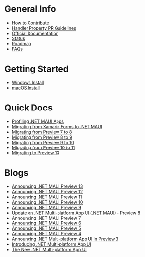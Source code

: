 General Info
========
- [How to Contribute](https://github.com/dotnet/maui/blob/main/.github/CONTRIBUTING.md)
- [Handler Property PR Guidelines](https://github.com/dotnet/maui/wiki/Handler-Property-PR-Guidelines)
- [Official Documentation](https://docs.microsoft.com/dotnet/maui/)
- [Status](https://github.com/dotnet/maui/wiki/Status)
- [Roadmap](https://github.com/dotnet/maui/wiki/Roadmap)
- [FAQs](https://github.com/dotnet/maui/wiki/faqs)

Getting Started
========
- [Windows Install](https://docs.microsoft.com/en-us/dotnet/maui/get-started/installation)
- [macOS Install](https://github.com/dotnet/maui/wiki/macOS-Install)

Quick Docs
========
- [Profiling .NET MAUI Apps](https://github.com/dotnet/maui/wiki/Profiling-.NET-MAUI-Apps)
- [Migrating from Xamarin.Forms to .NET MAUI](https://github.com/dotnet/maui/wiki/Migrating-from-Xamarin.Forms-(Preview))
- [Migrating from Preview 7 to 8](https://github.com/dotnet/maui/wiki/Migrating-from-Preview-7-to-8)
- [Migrating from Preview 8 to 9](https://github.com/dotnet/maui/wiki/Migrating-from-Preview-8-to-9)
- [Migrating from Preview 9 to 10](https://github.com/dotnet/maui/wiki/Migrating-from-Preview-9-to-10)
- [Migrating from Preview 10 to 11](https://github.com/dotnet/maui/wiki/Migrating-from-Preview-10-to-11)
- [Migrating to Preview 13](https://github.com/dotnet/maui/wiki/Migrating-to-Preview-13)

Blogs
========
- [Announcing .NET MAUI Preview 13](https://devblogs.microsoft.com/dotnet/announcing-net-maui-preview-13/)
- [Announcing .NET MAUI Preview 12](https://devblogs.microsoft.com/dotnet/announcing-net-maui-preview-12/)
- [Announcing .NET MAUI Preview 11](https://devblogs.microsoft.com/dotnet/announcing-dotnet-maui-preview-11/)
- [Announcing .NET MAUI Preview 10](https://devblogs.microsoft.com/dotnet/announcing-net-maui-preview-10/)
- [Announcing .NET MAUI Preview 9](https://devblogs.microsoft.com/dotnet/announcing-net-maui-preview-9/)
- [Update on .NET Multi-platform App UI (.NET MAUI)](https://aka.ms/maui-update) - Preview 8
- [Announcing .NET MAUI Preview 7](https://devblogs.microsoft.com/dotnet/announcing-net-maui-preview-7/)
- [Announcing .NET MAUI Preview 6](https://devblogs.microsoft.com/dotnet/announcing-net-maui-preview-6/)
- [Announcing .NET MAUI Preview 5](https://devblogs.microsoft.com/dotnet/announcing-net-maui-preview-5/)
- [Announcing .NET MAUI Preview 4](https://devblogs.microsoft.com/dotnet/announcing-net-maui-preview-4/)
- [Announcing .NET Multi-platform App UI in Preview 3](https://devblogs.microsoft.com/dotnet/announcing-net-multi-platform-app-ui-preview-3/)
- [Introducing .NET Multi-platform App UI](https://devblogs.microsoft.com/dotnet/introducing-net-multi-platform-app-ui/)
- [The New .NET Multi-platform App UI](https://devblogs.microsoft.com/xamarin/the-new-net-multi-platform-app-ui-maui/)